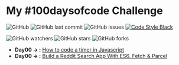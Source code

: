 # **My #100daysofcode Challenge**
![GitHub](https://img.shields.io/github/license/MarceloKabbalah/100-Days-Of-Code?color=blue)
![GitHub last commit](https://img.shields.io/github/last-commit/MarceloKabbalah/100-Days-Of-Code)
![GitHub issues](https://img.shields.io/github/issues/MarceloKabbalah/100-Days-Of-Code)
[![Code Style Black](https://img.shields.io/badge/code%20style-black-000000.svg)](https://github.com/ambv/black/)

![GitHub watchers](https://img.shields.io/github/watchers/MarceloKabbalah/100-Days-Of-Code?style=social)
![GitHub stars](https://img.shields.io/github/stars/MarceloKabbalah/100-Days-Of-Code?style=social)
![GitHub forks](https://img.shields.io/github/forks/MarceloKabbalah/100-Days-Of-Code?style=social)

- **Day00 -> :**&nbsp;[How to code a timer in Javascript](https://github.com/MarceloKabbalah/100-Days-Of-Code/tree/master/Day00)
- **Day00 -> :**&nbsp;[Build a Reddit Search App With ES6, Fetch & Parcel](https://github.com/MarceloKabbalah/100-Days-Of-Code/tree/master/Day00)